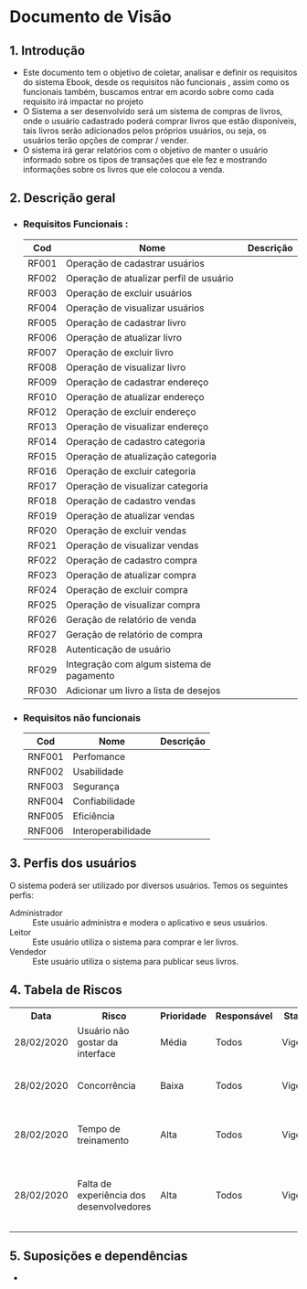 <h1> Documento de Visão</h1>
  
<h2> 1. Introdução</h2>
  <ul>
    <li>Este documento tem o objetivo de coletar, analisar e definir os requisitos do sistema Ebook, desde os requisitos não funcionais , assim como os funcionais também, buscamos entrar em acordo sobre como cada requisito irá impactar no projeto</li>
    <li>O Sistema a ser desenvolvido será um sistema de compras de livros, onde o usuário cadastrado poderá comprar livros que estão disponíveis, tais livros serão adicionados pelos próprios usuários, ou seja, os usuários terão opções de comprar / vender. </li>
    <li>O sistema irá gerar relatórios com o objetivo de manter o usuário informado sobre os tipos de transações que ele fez e mostrando informações sobre os livros que ele colocou a venda. </li>
  </ul>
<h2>2. Descrição geral </h2>
  <ul>
    <li><h3>Requisitos Funcionais :</h3>
      <table>
        <thead>
          <tr><th>Cod</th> <th>Nome</th> <th>Descrição</th></tr>
        </thead>
        <tbody>
        <tr><td>RF001</td><td>Operação de cadastrar usuários</td><td></td></tr>
        <tr><td>RF002</td><td>Operação de atualizar perfil de usuário</td><td></td></tr>
        <tr><td>RF003</td><td>Operação de excluir usuários</td><td></td></tr>
        <tr><td>RF004</td><td>Operação de visualizar usuários</td><td></td></tr>
        <tr><td>RF005</td><td>Operação de cadastrar livro</td><td></td></tr>
        <tr><td>RF006</td><td>Operação de atualizar livro</td><td></td></tr>
        <tr><td>RF007</td><td>Operação de excluir livro</td><td></td></tr>
        <tr><td>RF008</td><td>Operação de visualizar livro</td><td></td></tr>
        <tr><td>RF009</td><td>Operação de cadastrar endereço</td><td></td></tr>
        <tr><td>RF010</td><td>Operação de atualizar endereço</td><td></td></tr>
        <tr><td>RF012</td><td>Operação de excluir endereço</td><td></td></tr>
        <tr><td>RF013</td><td>Operação de visualizar endereço</td><td></td></tr>
        <tr><td>RF014</td><td>Operação de cadastro categoria</td><td></td></tr>
        <tr><td>RF015</td><td>Operação de atualização categoria</td><td></td></tr>
        <tr><td>RF016</td><td>Operação de excluir categoria</td><td></td></tr>
        <tr><td>RF017</td><td>Operação de visualizar categoria</td><td></td></tr>
        <tr><td>RF018</td><td>Operação de cadastro vendas</td><td></td></tr>
        <tr><td>RF019</td><td>Operação de atualizar vendas</td><td></td></tr>
        <tr><td>RF020</td><td>Operação de excluir vendas</td><td></td></tr>
        <tr><td>RF021</td><td>Operação de visualizar vendas</td><td></td></tr>
        <tr><td>RF022</td><td>Operação de cadastro compra</td><td></td></tr>
        <tr><td>RF023</td><td>Operação de atualizar compra</td><td></td></tr>
        <tr><td>RF024</td><td>Operação de excluir compra</td><td></td></tr>
        <tr><td>RF025</td><td>Operação de visualizar compra</td><td></td></tr>
        <tr><td>RF026</td><td>Geração de relatório de venda</td><td></td></tr>
        <tr><td>RF027</td><td>Geração de relatório de compra</td><td></td></tr>
        <tr><td>RF028</td><td>Autenticação de usuário</td><td></td></tr>
        <tr><td>RF029</td><td>Integração com algum sistema de pagamento</td><td></td></tr>
        <tr><td>RF030</td><td>Adicionar um livro a lista de desejos</td><td></td></tr>
        </tbody>
      </table>
    </li>
    <li><h3>Requisitos não funcionais</h3>
      <table>
        <thead>
          <tr><th>Cod</th><th>Nome</th><th>Descrição</th></tr>
        </thead>
        <tbody>
        <tr><td>RNF001</td><td>Perfomance</td><td></td></tr>
        <tr><td>RNF002</td><td>Usabilidade</td><td></td></tr>
        <tr><td>RNF003</td><td>Segurança</td><td></td></tr>
        <tr><td>RNF004</td><td>Confiabilidade</td><td></td></tr>
        <tr><td>RNF005</td><td>Eficiência</td><td></td></tr>
        <tr><td>RNF006</td><td>Interoperabilidade</td><td></td></tr>
        </tbody>
      </table>
    </li>
  </ul>
<h2>3. Perfis dos usuários</h2>
  <p>O sistema poderá ser utilizado por diversos usuários. Temos os seguintes perfis:</p>
  <dl>
    <dt>Administrador</dt>
    <dd>Este usuário administra e modera o aplicativo e seus usuários.</dd>
    <dt>Leitor</dt>
    <dd>Este usuário utiliza o sistema para comprar e ler livros.</dd>
    <dt>Vendedor</dt>
    <dd>Este usuário utiliza o sistema para publicar seus livros.</dd>
  </dl>
<h2>4. Tabela de Riscos</h2>
<table>
  <tr>
    <th>Data</th>
    <th>Risco</th>
    <th>Prioridade</th>
    <th>Responsável</th>
    <th>Status</th>
    <th>Providência/Solução</th>
  </tr>
  <tr>
    <td>28/02/2020</td>
    <td>Usuário não gostar da interface</td>
    <td>Média</td>
    <td>Todos</td>
    <td>Vigente</td>
    <td>Desenvolver a interface com o feedback do usuário</td>
  </tr>
  <tr>
    <td>28/02/2020</td>
    <td>Concorrência</td>
    <td>Baixa</td>
    <td>Todos</td>
    <td>Vigente</td>
    <td>Analisar o motivo da preferência dos usuários pela concorrência</td>
  </tr>
  <tr>
    <td>28/02/2020</td>
    <td>Tempo de treinamento</td>
    <td>Alta</td>
    <td>Todos</td>
    <td>Vigente</td>
    <td>Planejar e reforçar os estudos das tecnologias utilizadas</td>
  </tr>
  <tr>
    <td>28/02/2020</td>
    <td>Falta de experiência dos desenvolvedores</td>
    <td>Alta</td>
    <td>Todos</td>
    <td>Vigente</td>
    <td>Estudar as melhores tecnicas para melhorar a perfomance e otimização do sistema</td>
  </tr>
</table>

<h2>5. Suposições e dependências</h2>
<ul>
  <li></li>
</ul>
